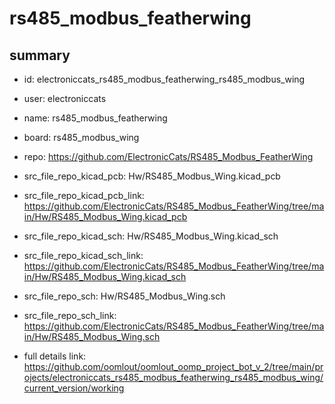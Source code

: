 # rs485_modbus_featherwing
 
## summary 
* id: electroniccats_rs485_modbus_featherwing_rs485_modbus_wing
* user: electroniccats
* name: rs485_modbus_featherwing
* board: rs485_modbus_wing
* repo: https://github.com/ElectronicCats/RS485_Modbus_FeatherWing
* src_file_repo_kicad_pcb: Hw/RS485_Modbus_Wing.kicad_pcb
* src_file_repo_kicad_pcb_link: https://github.com/ElectronicCats/RS485_Modbus_FeatherWing/tree/main/Hw/RS485_Modbus_Wing.kicad_pcb
* src_file_repo_kicad_sch: Hw/RS485_Modbus_Wing.kicad_sch
* src_file_repo_kicad_sch_link: https://github.com/ElectronicCats/RS485_Modbus_FeatherWing/tree/main/Hw/RS485_Modbus_Wing.kicad_sch

* src_file_repo_sch: Hw/RS485_Modbus_Wing.sch
* src_file_repo_sch_link: https://github.com/ElectronicCats/RS485_Modbus_FeatherWing/tree/main/Hw/RS485_Modbus_Wing.sch
* full details link: https://github.com/oomlout/oomlout_oomp_project_bot_v_2/tree/main/projects/electroniccats_rs485_modbus_featherwing_rs485_modbus_wing/current_version/working  







